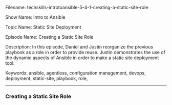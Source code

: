 Filename: techskills-introtoansible-5-4-1-creating-a-static-site-role

Show Name: Intro to Ansible

Topic Name: Static Site Deployment

Episode Name: Creating a Static Site Role

Description: 
In this episode, Daniel and Justin reorganize the previous playbook as a role in order to provide reuse. Justin demonstrates the use of the dynamic aspects of Ansible in order to make a static site deployment tool.

Keywords: ansible, agentless, configuration management, devops, deployment,
static-site, playbook, role, 

---

### Creating a Static Site Role

